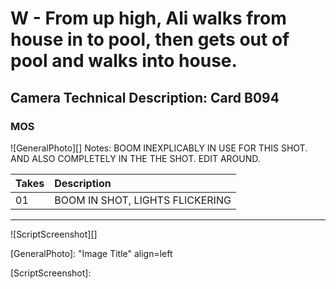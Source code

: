 # W - From up high, Ali walks from house in to pool, then gets out of pool and walks into house.

## Camera Technical Description: Card B094

### MOS

![GeneralPhoto][]
Notes: BOOM INEXPLICABLY IN USE FOR THIS SHOT. AND ALSO COMPLETELY IN THE THE SHOT. EDIT AROUND.

| Takes | Description |
|:---|:----|
| 01 | BOOM IN SHOT, LIGHTS FLICKERING |

----

![ScriptScreenshot][]


[GeneralPhoto]:  "Image Title" align=left

[ScriptScreenshot]: 
